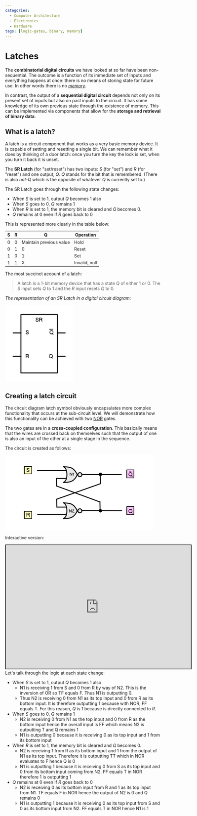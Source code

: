 ```yaml
---
categories:
  - Computer Architecture
  - Electronics
  - Hardware
tags: [logic-gates, binary, memory]
---
```


# Latches

The **combinatorial digital circuits** we have looked at so far have been non-sequential. The outcome is a function of its immediate set of inputs and everything happens at once: there is no means of storing state for future use. In other words there is no _[memory](/Computer_Architecture/Memory/Memory.md)_.

In contrast, the output of a **sequential digital circuit** depends not only on its present set of inputs but also on past inputs to the circuit. It has some knowledge of its own previous state through the existence of memory. This can be implemented via components that allow for the **storage and retrieval of binary data**.

## What is a latch?

A latch is a circuit component that works as a very basic memory device. It is capable of setting and resetting a single bit. We can remember what it does by thinking of a door latch: once you turn the key the lock is set, when you turn it back it is unset.

The **SR Latch** (for "set/reset") has two inputs: _S_ (for "set") and _R_ (for "reset") and one output, _Q_. _Q_ stands for the bit that is remembered. (There is also _not-Q_ which is the opposite of whatever _Q_ is currently set to.)

The SR Latch goes through the following state changes:

- When _S_ is set to 1, output _Q_ becomes 1 also
- When _S_ goes to 0, _Q_ remains 1
- When _R_ is set to 1, the memory bit is cleared and _Q_ becomes 0.
- _Q_ remains at 0 even if _R_ goes back to 0

This is represented more clearly in the table below:

| S   | R   | Q                       | Operation     |
| --- | --- | ----------------------- | ------------- |
| 0   | 0   | Maintain previous value | Hold          |
| 0   | 1   | 0                       | Reset         |
| 1   | 0   | 1                       | Set           |
| 1   | 1   | X                       | Invalid, null |

The most succinct account of a latch:

> A latch is a 1-bit memory device that has a state _Q_ of either 1 or 0. The _S_ input sets _Q_ to 1 and the _R_ input resets _Q_ to 0.

_The representation of an SR Latch in a digital circuit diagram_:

![](/_img/sr_latch_diagram.png)

## Creating a latch circuit

The circuit diagram latch symbol obviously encapsulates more complex functionality that occurs at the sub-circuit level. We will demonstrate how this functionality can be achieved with two [NOR](/Electronics_and_Hardware/Digital_circuits/Logic_gates.md#nor-gate) gates.

The two gates are in a **cross-coupled configuration**. This basically means that the wires are crossed back on themselves such that the output of one is also an input of the other at a single stage in the sequence.

The circuit is created as follows:

![](/_img/sr_latch_logic_circuit.png)

Interactive version:

<iframe src="https://circuitverse.org/simulator/embed/nor-latch-0869192c-7d7b-4161-b13f-3f72c1bce8e9" style="border-width:; border-style: solid; border-color:;" name="myiframe" id="projectPreview" scrolling="no" frameborder="1" marginheight="0px" marginwidth="0px" height="400" width="600" allowFullScreen></iframe>

<br />
Let's talk through the logic at each state change:

- When _S_ is set to 1, output _Q_ becomes 1 also
  - N1 is receiving 1 from S and 0 from R by way of N2. This is the inversion of OR so TF equals F. Thus N1 is outputting 0.
  - Thus N2 is receiving 0 from N1 as its top input and 0 from R as its bottom input. It is therefore outputting 1 because with NOR, FF equals T. For this reason, _Q_ is 1 because is directly connected to _R_.
- When _S_ goes to 0, _Q_ remains 1
  - N2 is receiving 0 from N1 as the top input and 0 from R as the bottom input hence the overall input is FF which means N2 is outputting T and Q remains 1
  - N1 is outputting 0 because it is receiving 0 as its top input and 1 from its bottom input
- When _R_ is set to 1, the memory bit is cleared and _Q_ becomes 0.
  - N2 is receiving 1 from R as its bottom input and 1 from the output of N1 as its top input. Therefore it is outputting TT which in NOR evaluates to F hence Q is 0
  - N1 is outputting 1 because it is receiving 0 from S as its top input and 0 from its bottom input coming from N2. FF equals T in NOR therefore 1 is outputting 1
- _Q_ remains at 0 even if _R_ goes back to 0
  - N2 is receiving 0 as its bottom input from R and 1 as its top input from N1. TF equals F in NOR hence the output of N2 is 0 and Q remains 0
  - N1 is outputting 1 because it is receiving 0 as its top input from S and 0 as its bottom input from N2. FF equals T in NOR hence N1 is 1
